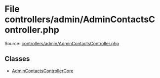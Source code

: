 File controllers/admin/AdminContactsController.php
=========

Source: [controllers/admin/AdminContactsController.php](https://github.com/PrestaShop/PrestaShop/blob/1.6.1.2/controllers/admin/AdminContactsController.php)


Classes
-------

* [AdminContactsControllerCore](class.AdminContactsControllerCore.md)

